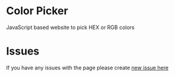 # Color Picker
JavaScript based website to pick HEX or RGB colors

# Issues
If you have any issues with the page please create [new issue here](https://github.com/igorkowalczyk/color-picker/issues)
